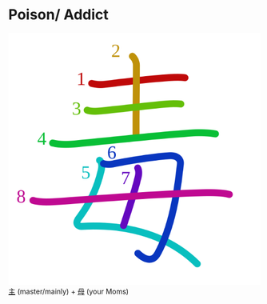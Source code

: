 # Poison/ Addict
![毒](../kanji-colorize/6bd2.svg)
[主](主.md) (master/mainly) + [母](母.md) (your Moms) 
